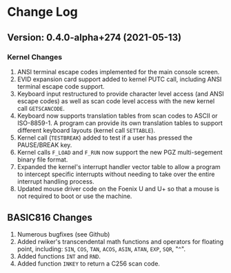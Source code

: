 # Change Log #

## Version: 0.4.0-alpha+274 (2021-05-13) ##

### Kernel Changes ###

1. ANSI terminal escape codes implemented for the main console screen.
1. EVID expansion card support added to kernel PUTC call, including ANSI terminal escape code support.
1. Keyboard input restructured to provide character level access (and ANSI escape codes) as well as scan code level access with the new kernel call `GETSCANCODE`.
1. Keyboard now supports translation tables from scan codes to ASCII or ISO-8859-1. A program can provide its own translation tables to support different keyboard layouts (kernel call `SETTABLE`).
1. Kernel call (`TESTBREAK`) added to test if a user has pressed the PAUSE/BREAK key.
1. Kernel calls `F_LOAD` and `F_RUN` now support the new PGZ multi-segement binary file format.
1. Expanded the kernel's interrupt handler vector table to allow a program to intercept specific interrupts without needing to take over the entire interrupt handling process.
1. Updated mouse driver code on the Foenix U and U+ so that a mouse is not required to boot or use the machine.

## BASIC816 Changes ##

1. Numerous bugfixes (see Github)
1. Added rwiker's transcendental math functions and operators for floating point, including: `SIN`, `COS`, `TAN`, `ACOS`, `ASIN`, `ATAN`, `EXP`, `SQR`, "`^`".
1. Added functions `INT` and `RND`.
1. Added function `INKEY` to return a C256 scan code.

